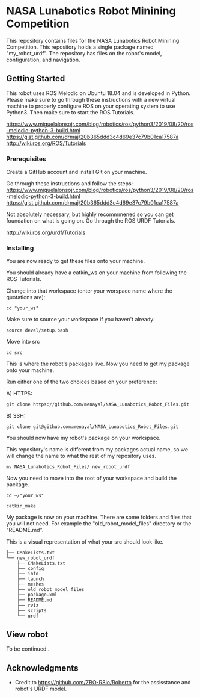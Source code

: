 # NASA Lunabotics Robot Minining Competition

This repository contains files for the NASA Lunabotics Robot Minining Competition.
This repository holds a single package named "my_robot_urdf". 
The repository has files on the robot's model, configuration, and navigation. 
## Getting Started

This robot uses ROS Melodic on Ubuntu 18.04 and is developed in Python. 
Please make sure to go through these instructions with a new virtual machine to properly configure ROS on your operating system to use Python3. 
Then make sure to start the ROS Tutorials. 

https://www.miguelalonsojr.com/blog/robotics/ros/python3/2019/08/20/ros-melodic-python-3-build.html
https://gist.github.com/drmaj/20b365ddd3c4d69e37c79b01ca17587a
http://wiki.ros.org/ROS/Tutorials
### Prerequisites
Create a GitHub account and install Git on your machine. 

Go through these instructions and follow the steps: 
https://www.miguelalonsojr.com/blog/robotics/ros/python3/2019/08/20/ros-melodic-python-3-build.html
https://gist.github.com/drmaj/20b365ddd3c4d69e37c79b01ca17587a

Not absolutely necessary, but highly recommmened so you can get foundation on what is going on. 
Go through the ROS URDF Tutorials.

http://wiki.ros.org/urdf/Tutorials



### Installing

You are now ready to get these files onto your machine. 

You should already have a catkin_ws on your machine from following the ROS Tutorials.

Change into that workspace (enter your worspace name where the quotations are):
```
cd "your_ws"
```
Make sure to source your workspace if you haven't already:
```
source devel/setup.bash
```
Move into src
```
cd src
```
This is where the robot's packages live. Now you need to get my package onto your machine. 

Run either one of the two choices based on your preference:

A) HTTPS: 
```
git clone https://github.com/menayal/NASA_Lunabotics_Robot_Files.git
```
B) SSH:
```
git clone git@github.com:menayal/NASA_Lunabotics_Robot_Files.git
```
You should now have my robot's package on your workspace. 

This repository's name is different from my packages actual name, so we will change the name to what the rest of my repository uses. 
```
mv NASA_Lunabotics_Robot_Files/ new_robot_urdf 
```
Now you need to move into the root of your workspace and build the package. 
```
cd ~/"your_ws"

catkin_make
```
My package is now on your machine. There are some folders and files that you will not need. For example the "old_robot_model_files" directory or the "README.md".

This is a visual representation of what your src should look like. 
```
├── CMakeLists.txt
└── new_robot_urdf
    ├── CMakeLists.txt
    ├── config
    ├── info
    ├── launch
    ├── meshes
    ├── old_robot_model_files
    ├── package.xml
    ├── README.md
    ├── rviz
    ├── scripts
    └── urdf

```
## View robot
To be continued..

## Acknowledgments

* Credit to https://github.com/ZBO-R8io/Roberto for the assisstance and robot's URDF model.

